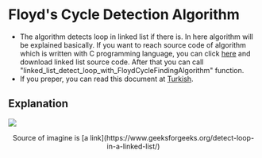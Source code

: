 # Floyd's Cycle Detection Algorithm
- The algorithm detects loop in linked list if there is. In here algorithm will be explained basically. If you want to reach source code of algorithm which is written with C programming language, you can click [here](https://github.com/MertPehlivancik/Data-Structures-and-Algorithms/tree/main/Data%20Structures/LinkedList) and download linked list source code. After that you can call "linked_list_detect_loop_with_FloydCycleFindingAlgorithm" function.
- If you preper, you can read this document at [Turkish](Readme.tr.md).

## Explanation
![](pic.png)
<div align="center">Source of imagine is [a link](https://www.geeksforgeeks.org/detect-loop-in-a-linked-list/)</div>


